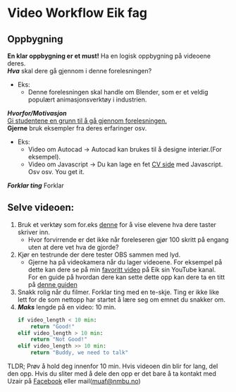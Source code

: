 # Video Workflow Eik fag 

## Oppbygning
**En klar oppbygning er et must!**
Ha en logisk oppbygning på videoene deres.  
***Hva*** skal dere gå gjennom i denne forelesningen?  
- Eks:  
  -  Denne forelesningen skal handle om Blender, som er et veldig populært animasjonsverktøy i industrien.  

***Hvorfor/Motivasjon***   
<ins>Gi studentene en grunn til å gå gjennom forelesningen.</ins>  
**Gjerne** bruk eksempler fra deres erfaringer osv. 
- Eks:  
  - Video om Autocad -> Autocad kan brukes til å designe interiør.(For eksempel).  
  - Video om Javascript -> Du kan lage en fet [CV side](https://iuri.is) med Javascript.  
Osv osv. You get it.

***Forklar ting***
Forklar 

## Selve videoen:
1. Bruk et verktøy som for.eks [denne](https://github.com/Jagailo/YetAnotherKeyDisplayer) for å vise elevene hva dere taster skriver inn.
	- Hvor forvirrende er det ikke når foreleseren gjør 100 skritt på engang uten at dere vet hva de gjorde?
2. Kjør en testrunde der dere tester OBS sammen med lyd.
	- Gjerne ha på videokamera når du lager videoene. For eksempel på dette kan dere se på min [favoritt video](https://www.youtube.com/watch?v=c0mmX70Xp6k&list=PLWqLPUffkEPS52799kWgWxHw5385rgEDQ&index=8) på Eik sin YouTube kanal.  
	For en guide på hvordan dere kan sette dette opp kan dere ta en titt på [denne guiden](https://www.youtube.com/watch?v=5aoibZ2fSJo)  
3. Snakk rolig når du filmer.  Forklar ting med en te-skje. Ting er ikke like lett for de som nettopp har startet å lære seg om emnet du snakker om.
4. ***Maks*** lengde på en video: 10 min. 
	```python
	if video_length < 10 min:
		return "Good!"
	elif video_length > 10 min:
		return "Not Good!"
	elif video_length >> 10 min:
		return "Buddy, we need to talk"
	```
TLDR; Prøv å hold deg innenfor 10 min. Hvis videoen din blir for lang, del den opp. Hvis du sliter med å dele den opp er det bare å ta kontakt med Uzair på [Facebook](https://www.facebook.com/Mr.pakkis)
eller mail(muaf@nmbu.no)


